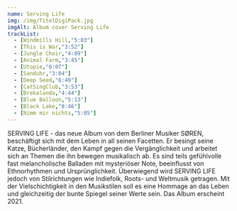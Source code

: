 ```yaml
---
name: Serving Life
img: /img/TitelDigiPack.jpg
imgAlt: Album cover Serving Life
trackList:
  - [Windmills Hill,"5:03"]
  - [This is War,"3:52"]
  - [Jungle Choir,"4:09"]
  - [Animal Farm,"3:45"]
  - [Utopie,"6:07"]
  - [Sanduhr,"3:04"]
  - [Deep Seed,"6:49"]
  - [CatSingClub,"3:53"]
  - [Brekalanda,"4:44"]
  - [Blue Balloon,"5:13"]
  - [Black Lake,"8:46"]
  - [Nimm mir nichts,"5:05"]
---
```


SERVING LIFE - das neue Album von dem Berliner Musiker SØREN, beschäftigt sich mit dem Leben in all seinen Facetten. Er besingt seine Katze, Bücherländer, den Kampf gegen die Vergänglichkeit und arbeitet sich an Themen die ihn bewegen musikalisch ab. Es sind teils gefühlvolle fast melancholische Balladen mit mysteriöser Note, beeinflusst von Ethnorhythmen und Ursprünglichkeit. Überwiegend wird SERVING LIFE jedoch von Stilrichtungen wie Indiefolk, Roots- und Weltmusik getragen. Mit der Vielschichtigkeit in den Musikstilen soll es eine Hommage an das Leben und gleichzeitig der bunte Spiegel seiner Werte sein. Das Album erscheint 2021. 
